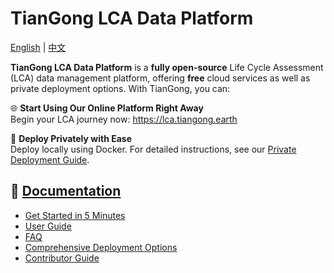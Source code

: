 # TianGong LCA Data Platform

[English](https://github.com/linancn/tiangong-lca-next/blob/main/README.md) | [中文](https://github.com/linancn/tiangong-lca-next/blob/main/README_CN.md)

**TianGong LCA Data Platform** is a **fully open-source** Life Cycle Assessment (LCA) data management platform, offering **free** cloud services as well as private deployment options. With TianGong, you can:

🌐 **Start Using Our Online Platform Right Away**  
Begin your LCA journey now: <a href="https://lca.tiangong.earth" target="_blank">https://lca.tiangong.earth</a>

🐳 **Deploy Privately with Ease**  
Deploy locally using Docker. For detailed instructions, see our <a href="https://docs.tiangong.earth/deploy/local-deploy" target="_blank">Private Deployment Guide</a>.

## 📖 <a href="https://docs.tiangong.earth/en/" target="_blank">Documentation</a>

- <a href="https://docs.tiangong.earth/en/category/quick-start" target="_blank">Get Started in 5 Minutes</a>
- <a href="https://docs.tiangong.earth/en/category/user-guide" target="_blank">User Guide</a>
- <a href="https://docs.tiangong.earth/en/category/faq" target="_blank">FAQ</a>
- <a href="https://docs.tiangong.earth/en/category/deloyment" target="_blank">Comprehensive Deployment Options</a>
- <a href="https://docs.tiangong.earth/en/category/contributing--development" target="_blank">Contributor Guide</a>
